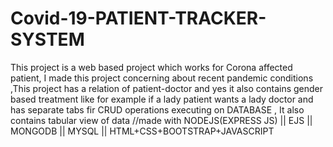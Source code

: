 # Covid-19-PATIENT-TRACKER-SYSTEM
This project is a web based project which works for Corona affected patient, I made this project concerning about recent pandemic conditions ,This project has a relation of patient-doctor and yes it also contains gender based treatment like for example if a lady patient wants a lady doctor and has separate tabs fir CRUD operations executing on DATABASE , It also contains tabular view of data //made with  NODEJS(EXPRESS JS) || EJS || MONGODB || MYSQL || HTML+CSS+BOOTSTRAP+JAVASCRIPT
